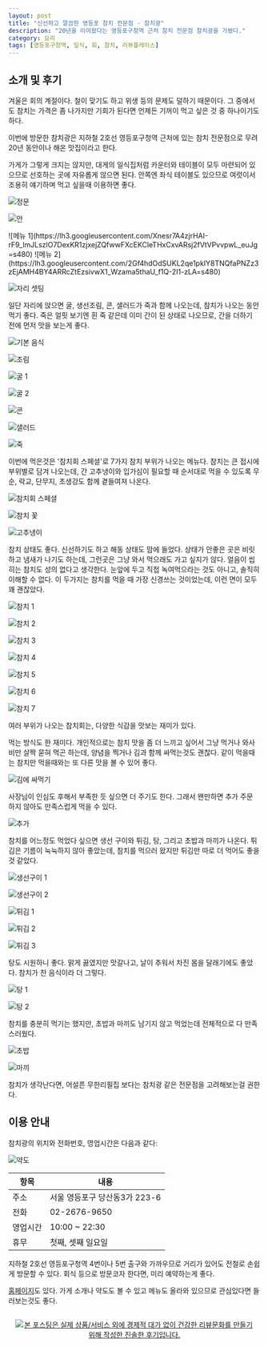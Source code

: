 ```yaml
---
layout: post
title: "신선하고 깔끔한 영등포 참치 전문점 - 참치광"
description: "20년을 이어왔다는 영등포구청역 근처 참치 전문점 참치광을 가봤다."
category: 요리
tags: [영등포구청역, 일식, 회, 참치, 리뷰플레이스]
---
```


## 소개 및 후기

겨울은 회의 계절이다.
철이 맞기도 하고
위생 등의 문제도 덜하기 때문이다.
그 중에서도 참치는 가격은 좀 나가지만
기회가 된다면 언제든 기꺼이 먹고 싶은 것 중 하나이기도 하다.

이번에 방문한 참치광은
지하철 2호선 영등포구청역 근처에 있는 참치 전문점으로
무려 20년 동안이나 해온 맛집이라고 한다.

가게가 그렇게 크지는 않지만,
대게의 일식집처럼 카운터와 테이블이 모두 마련되어 있으므로
선호하는 곳에 자유롭게 않으면 된다.
안쪽엔 좌식 테이블도 있으므로 여럿이서 조용히 얘기하며 먹고 싶을때 이용하면 좋다.

![정문](https://lh3.googleusercontent.com/WQNaUHL1xS8Jsy6-kWv5sPz7UWfh09CFWtTxEEoTdHXKoEyg1EfDe2O0UWqAoamc2Wr49RFck1sZ3Q=s560)

![안](https://lh3.googleusercontent.com/28jT463yQHnTuqdKr_5umNft4fygB-1KZJn8fbyU8EXK83IS1O1_fEuI4YsWcqSLJteSDbDWotwzmQ=s560)

<p class="center" markdown="1">
![메뉴 1](https://lh3.googleusercontent.com/Xnesr7A4zjrHAI-rF9_lmJLszlO7DexKR1zjxejZQfwwFXcEKCleTHxCxvARsj2fVtVPvvpwL_euJg=s480)
![메뉴 2](https://lh3.googleusercontent.com/2Gf4hdOdSUKL2qe1pkIY8TNQfaPNZz3zEjAMH4BY4ARRcZtEzsivwX1_Wzama5thaU_f1Q-2I1-zLA=s480)
</p>

![자리 셋팅](https://lh3.googleusercontent.com/ryn6xws09vQHGd3OCtUk6uCIPB5VufUHP9d-Ww4v_l9T1v3RkSZJ_qQFH9hlfN8Z7XOAeYlv7_0xYw=s560)

일단 자리에 앉으면 굴, 생선조림, 콘, 샐러드가 죽과 함께 나오는데,
참치가 나오는 동안 먹기 좋다.
죽은 얼핏 보기엔 흰 죽 같은데 이미 간이 된 상태로 나오므로,
간을 더하기 전에 먼저 맛을 보는게 좋다.

![기본 음식](https://lh3.googleusercontent.com/BL2rdBHAc-9s1eIeobHEzaJEWevjUed_mBpRzq9cd0u6ZRR8lmeyuOtBrODuP3fodloT5hZGFH9D-Q=s560)

![조림](https://lh3.googleusercontent.com/Ti0nke-VpU9RtZ2PFSsZdEVhd5cfQ1MWWY6IVzM1U02A4pIZPFfim9Qde30lB5rX2ojApW4uiXAZOQ=s560)

![굴 1](https://lh3.googleusercontent.com/V_IXMB9RU4AKKqPnJEFOSlfi3yGOLk5ANJ9RPSJDorqn9nFT0bdNhgpvy_gM-1xLkJALCJTUT2J-LQ=s560)

![굴 2](https://lh3.googleusercontent.com/79Mu4NFwG75FKdFmKWkn_ZVzuENb8M_ByzycRJ5cFdBAhiph23R1GeNE4FbOT-mkNmg3fYQXu__FNg=s560)

![콘](https://lh3.googleusercontent.com/KJWOat88q2Vk2VG8lBMw1We1FAHcXGgKjN_CJt_r6hLf_DuKATY9qebYfnYanzbq70kAm0B-ixXHOQ=s560)

![샐러드](https://lh3.googleusercontent.com/F5tACWYrimWAPcVTtR7RmN2zZUh8jP81vBgDX0ZUuf8ZqTQzZUYD5PRzOg57Y8klLZs7Z8wmp4Azbw=s560)

![죽](https://lh3.googleusercontent.com/R1n1IWhKKaWSQxR4NgAnWMpE96bVTqvbIi1_7O7kT7Dvs_1hSHQ_LGXdvFTTnVWGAGZ7Wxlki9VTZg=s560)

이번에 먹은것은 '참치회 스페셜'로 7가지 참치 부위가 나오는 메뉴다.
참치는 큰 접시에 부위별로 담겨 나오는데,
간 고추냉이와
입가심이 필요할 때 순서대로 먹을 수 있도록 무순, 락교, 단무지, 초생강도 함께 곁들여져 나온다.

![참치회 스페셜](https://lh3.googleusercontent.com/DtAlLb1I4JmyUzoqfCLRSKEzjUn161EFO3lBZvan9qyHRJPCKAjLZ0sYgeikq1w3TlgwpN8rimMxRA=s560)

![참치 꽃](https://lh3.googleusercontent.com/Hb72ruSn-cskvDuX4T3bPNnICmC_s5lf0kp3qByJvamE9vRCZJm8bCtASTBchE6jKsQXYvNJAhxMaQ=s560)

![고추냉이](https://lh3.googleusercontent.com/sNpksqJ5CyXjEouu53uvN0PjMRUvlYsg-UrN1aVGjIflBvHhDckAd0A3y1aN_w3aSa99kxfM8lPTSA=s560)

참치 상태도 좋다.
신선하기도 하고 해동 상태도 맘에 들었다.
상태가 안좋은 곳은 비릿하고 냄새가 나기도 하는데,
그런곳은 그냥 와서 먹으래도 가고 싶지가 않다.
얼음이 씹히는 참치도 성의 없다고 생각한다.
눈앞에 두고 직접 녹여먹으라는 것도 아니고, 솔직히 이해할 수 없다.
이 두가지는 참치를 먹을 때 가장 신경쓰는 것이었는데,
이런 면이 모두 꽤 괜찮았다.

![참치 1](https://lh3.googleusercontent.com/VjLl18LgFLAuc4fJHX8yhb8RohRm7d3NDn5IDYp7swOzqgNW675PUsqmpJGVnYoaGDbSqFxZodsPAQ=s560)

![참치 2](https://lh3.googleusercontent.com/wfkTYZvr_Dlkz2mGB89hw5v-M7Meqaz22v2VndgTXFJhbbQZ-Mmi4C28IeiZ63KyHxQ3nbc0pQClJg=s560)

![참치 3](https://lh3.googleusercontent.com/SwZnUqo0VYsut22OHi1XJlmuJF9XAIvBcMK7dyDgkduJURrWnlkklZ1hPRZiKlsEKOGLPt5iVjHSTg=s560)

![참치 4](https://lh3.googleusercontent.com/cfYPpFKoTmblPDgEEutyKq4w3mUKf6wBMMedXLXLwvPiEXwIfE7SaD9AO44ljH4mYWiPCTKLMGGQmA=s560)

![참치 5](https://lh3.googleusercontent.com/R_F0xZsf5YvJLgcICjcpuEAWvYZ7_XCMNRPxF1_QmvAKcF1CMZQhiaS9Fi1LjvAYIZcAeA2hgl6IXQ=s560)

![참치 6](https://lh3.googleusercontent.com/TOX5rBtPihFoZfDJrjULW-W4pmxkDrlVNhMORUGHBW80MGlbPlj9rdmvCYcYWwBXyKF1qRLi-YxiuQ=s560)

![참치 7](https://lh3.googleusercontent.com/m7vqQih2GC3ZsETy8QlazyUv5lnMDoUHDk2Uh_Lpw72_2zgLfhzQekmIAOLcq0A5kN7vFKqXLo4tEw=s560)

여러 부위가 나오는 참치회는,
다양한 식감을 맛보는 재미가 있다.

먹는 방식도 한 재미다.
개인적으로는 참치 맛을 좀 더 느끼고 싶어서 그냥 먹거나 와사비만 살짝 묻혀 먹곤 하는데,
양념을 찍거나 김과 함께 싸먹는것도 괜찮다.
같이 먹을때는 참치만 먹을때와는 또 다른 맛을 볼 수 있어 좋다.

![김에 싸먹기](https://lh3.googleusercontent.com/R6ZkdW_Tq-Q34CmzDcOBvZ0rdMZmyknfh0apwKsogNuI12nMn1MnayQJB7FtVfuzAR2jduURP2mwMw=s560)

사장님이 인심도 후해서 부족한 듯 싶으면 더 주기도 한다.
그래서 왠만하면 추가 주문 하지 않아도 만족스럽게 먹을 수 있다.

![추가](https://lh3.googleusercontent.com/vAtdL0AMJKRvih5CWZTkGyRqlruOYwhpLjGX8waLmE4ox7xBzZSJ0dtF_txL-aB5-X_vXeKsraKUbA=s560)

참치를 어느정도 먹었다 싶으면
생선 구이와 튀김, 탕, 그리고 초밥과 마끼가 나온다.
튀김은 기름이 눅눅하지 않아 좋았는데,
참치를 먹으러 왔지만 튀김만 따로 더 먹어도 좋을 것 같았다.

![생선구이 1](https://lh3.googleusercontent.com/rH7JsKNTEBvY_y9WqZVISna0AobVMv2Bp-H-0lD_xOs6ruxVydJKfcpjDZKOypid_jTerRY1_8IS-w=s560)

![생선구이 2](https://lh3.googleusercontent.com/AvGq96Pu7A1JzxpFkxiJH_iytM5C77vu930BE78IyMZythHNQ1t_AlyneMzmsYaxRfhgROE8OeN6QA=s560)

![튀김 1](https://lh3.googleusercontent.com/05nebLYpSgiebor4j2dBMR1O5NAzPheC0e4BzMdIn_INijehJ6W6dBlabZniz_GmHx8HjHO0jeDZQg=s560)

![튀김 2](https://lh3.googleusercontent.com/JQ0AAs9GKtk4bGrRdIiJxc2kU6YL4R36cvGTkzrktkpTlzHy6mebLR7g22SUf-fI-2Jk8YC9jVKj2A=s560)

![튀김 3](https://lh3.googleusercontent.com/Bms6d9UZXbFtgoG1cGZEineR1qMmdFJc6zgMkUCjFxv1MWCjycZ7Uh1rcWr0SldVJET_Jxvb0Wgn8g=s560)

탕도 시원하니 좋다.
맑게 끓였지만 맛갈나고,
날이 추워서 차진 몸을 달래기에도 좋았다.
참치가 찬 음식이라 더 그렇다.

![탕 1](https://lh3.googleusercontent.com/F83YJ7ftsmXMUUE1ruATAmisZJPcA1DtSVGLZIA7faFB-NL4Om7YF25Rn82Vvk5Skq8DaJTaVMoylw=s560)

![탕 2](https://lh3.googleusercontent.com/CPUUs6pn4i8KOO2AytXDrRX3O6CYczuje2cgaffc-i2WYx_aqf0Afjknce2GtmCusG75wmpAg0411Q=s560)

참치를 충분히 먹기는 했지만, 초밥과 마끼도 남기지 않고 먹었는데
전체적으로 다 만족스러웠다.

![초밥](https://lh3.googleusercontent.com/F1C8H7ubsHcyJtQlezafxo6_B46d354ZH5EYFNyXPehfR4a7J54-0PlW1ksXHDYAs08fTS0VvhrMHA=s560)

![마끼](https://lh3.googleusercontent.com/2u4ELsQevXxv_5rIHYNoGeocEPU7vMIegp1bfIICGgw10iSXtjYhtnyB3uDh72ziLT7XOG8sAJTurQ=s560)

참치가 생각난다면,
어설픈 무한리필집 보다는
참치광 같은 전문점을 고려해보는걸 권한다.



## 이용 안내

참치광의 위치와 전화번호, 영업시간은 다음과 같다:

![약도](https://lh3.googleusercontent.com/bMBx1QYC4VATwfmrwKfv0cy030rzABssr8tE9egQrGfhQJDq-bgyNISz9kQo4df49KhQES4SmMht3Q)

항목     | 내용
---------|-----------------------------------
주소     | 서울 영등포구 당산동3가 223-6
전화     | 02-2676-9650
영업시간 | 10:00 ~ 22:30
휴무     | 첫째, 셋째 일요일

지하철 2호선 영등포구청역 4번이나 5번 출구와 가까우므로
거리가 있어도 전철로 손쉽게 방문할 수 있다.
회식 등으로 방문코자 한다면, 미리 예약하는게 좋다.

[홈페이지](http://chamchikwang.co.kr/work/index.html)도 있다.
가게 소개나 약도도 볼 수 있고 메뉴도 올라와 있으므로
관심있다면 들러보는것도 좋다.



<div style="text-align: center; padding: 1em;"><a href="http://reviewplace.co.kr/detail.php?number=11621" target="_blank"><img src="http://reviewplace.co.kr/blog_traffic.php?key=MTE2MjF8cmV6bm9h" border="0" alt="본 포스팅은 실제 상품/서비스 외에 경제적 대가 없이 건강한 리뷰문화를 만들기 위해 작성한 진솔한 후기입니다."></a></div>

